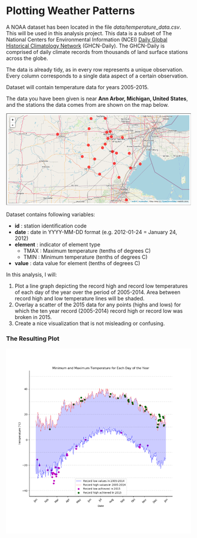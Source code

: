 # Plotting Weather Patterns

A NOAA dataset has been located in the file *data/temperature_data.csv*. This will be used in this analysis project. This data is a subset of The National Centers for Environmental Information (NCEI) [Daily Global Historical Climatology Network](https://www1.ncdc.noaa.gov/pub/data/ghcn/daily/readme.txt) (GHCN-Daily). The GHCN-Daily is comprised of daily climate records from thousands of land surface stations across the globe.  

The data is already tidy, as in every row represents a unique observation. Every column corresponds to a single data aspect of a certain observation.  

Dataset will contain temperature data for years 2005-2015.  

The data you have been given is near **Ann Arbor, Michigan, United States**, and the stations the data comes from are shown on the map below.

![Map of stations](images/map.png)

Dataset contains following variables: 

* **id** : station identification code
* **date** : date in YYYY-MM-DD format (e.g. 2012-01-24 = January 24, 2012)
* **element** : indicator of element type
    * TMAX : Maximum temperature (tenths of degrees C)
    * TMIN : Minimum temperature (tenths of degrees C)
* **value** : data value for element (tenths of degrees C)  

In this analysis, I will:

1. Plot a line graph depicting the record high and record low temperatures of each day of the year over the period of 2005-2014. Area between record high and low temperature lines will be shaded.
2. Overlay a scatter of the 2015 data for any points (highs and lows) for which the ten year record (2005-2014) record high or record low was broken in 2015.
3. Create a nice visualization that is not misleading or confusing.

### The Resulting Plot

![Plot](images/plot_new.png)
